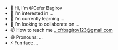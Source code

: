 - 👋 Hi, I’m @Cefer Bagirov
- 👀 I’m interested in ...
- 🌱 I’m currently learning ...
- 💞️ I’m looking to collaborate on ...
- 📫 How to reach me ...cfrbagirov123@gmail.com
- 😄 Pronouns: ...
- ⚡ Fun fact: ...

<!---
ceferbagirov123/ceferbagirov123 is a ✨ special ✨ repository because its `README.md` (this file) appears on your GitHub profile.
You can click the Preview link to take a look at your changes.
--->
